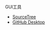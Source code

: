 GUI工具
- [SourceTree](https://www.sourcetreeapp.com/)
- [GitHub Desktop](https://desktop.github.com/)